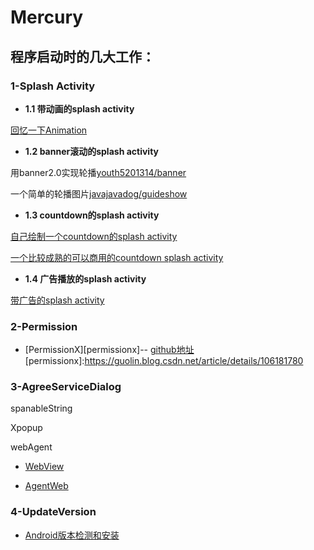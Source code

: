 
# Mercury


## 程序启动时的几大工作：

### 1-Splash Activity

* **1.1 带动画的splash activity**

[回忆一下Animation](https://github.com/geekist/developer_guide/blob/main/android/ui/Animation.md)

* **1.2 banner滚动的splash activity**

用banner2.0实现轮播[youth5201314/banner](https://github.com/youth5201314/banner)

一个简单的轮播图片[javajavadog/guideshow](https://github.com/javajavadog/guideshow)

* **1.3 countdown的splash activity**

[自己绘制一个countdown的splash activity](https://www.jb51.net/article/170497.htm)

[一个比较成熟的可以商用的countdown splash activity](https://github.com/ImportEffort/SplashActivityDemo)

* **1.4 广告播放的splash activity**

[带广告的splash activity](https://www.pianshen.com/article/6975869147/)

### 2-Permission

- [PermissionX][permissionx]-- [github地址](https://github.com/guolindev/PermissionX)
[permissionx]:https://guolin.blog.csdn.net/article/details/106181780


### 3-AgreeServiceDialog

spanableString

Xpopup

webAgent

- [WebView](https://blog.csdn.net/carson_ho/article/details/52693322)

- [AgentWeb](https://github.com/Justson/AgentWeb)

### 4-UpdateVersion

* [Android版本检测和安装](https://github.com/geekist/developer_guide/blob/main/android/studio/Update.md)



